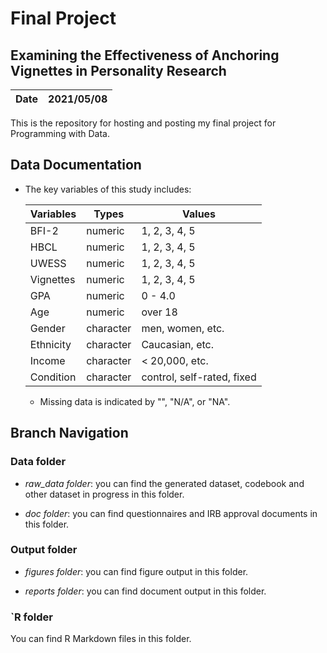 # Final Project

## Examining the Effectiveness of Anchoring Vignettes in Personality Research


|**Date**|**2021/05/08**|
  |--------|--------------|
  
  This is the repository for hosting and posting my final project for Programming with Data. 


## Data Documentation

- The key variables of this study includes:
  
  |**Variables**|**Types**|**Values**|
  |-------------|---------|----------|
  |BFI-2|numeric|1, 2, 3, 4, 5|
  |HBCL|numeric|1, 2, 3, 4, 5|
  |UWESS|numeric|1, 2, 3, 4, 5|
  |Vignettes|numeric|1, 2, 3, 4, 5|
  |GPA|numeric|0 - 4.0|
  |Age|numeric|over 18|
  |Gender|character|men, women, etc.|
  |Ethnicity|character|Caucasian, etc.|
  |Income|character|< 20,000, etc.|
  |Condition|character|control, self-rated, fixed|
  
  
  - Missing data is indicated by "", "N/A", or "NA".


## Branch Navigation

### Data folder

- *raw_data folder*: you can find the generated dataset, codebook and other dataset in progress in this folder.

- *doc folder*: you can find questionnaires and IRB approval documents in this folder.

### Output folder

- *figures folder*: you can find figure output in this folder.

- *reports folder*: you can find document output in this folder.

### `R folder

You can find R Markdown files in this folder.
